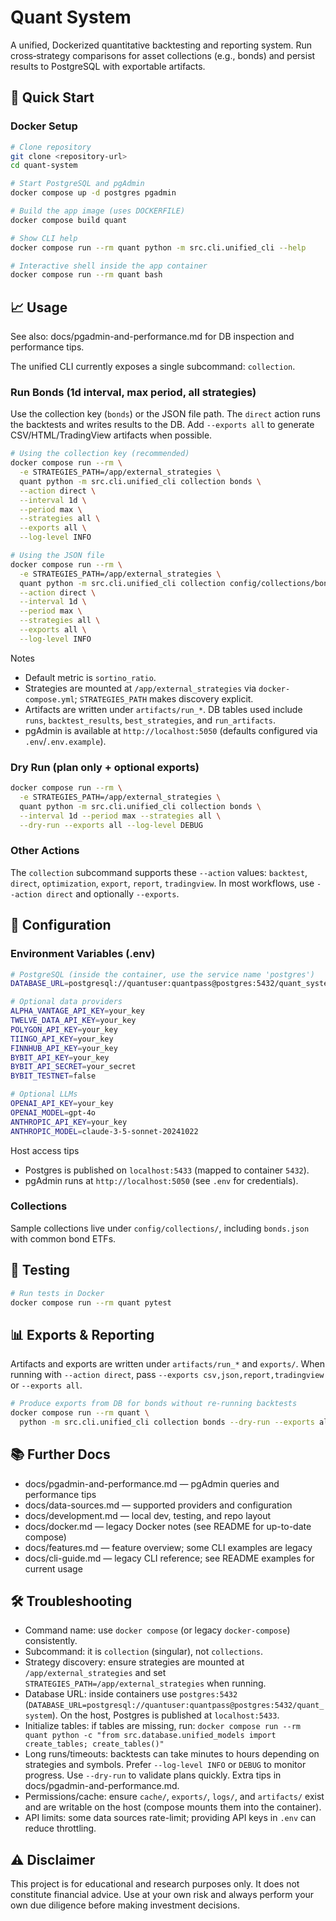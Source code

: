 # Quant System

A unified, Dockerized quantitative backtesting and reporting system. Run cross‑strategy comparisons for asset collections (e.g., bonds) and persist results to PostgreSQL with exportable artifacts.

## 🚀 Quick Start

### Docker Setup

```bash
# Clone repository
git clone <repository-url>
cd quant-system

# Start PostgreSQL and pgAdmin
docker compose up -d postgres pgadmin

# Build the app image (uses DOCKERFILE)
docker compose build quant

# Show CLI help
docker compose run --rm quant python -m src.cli.unified_cli --help

# Interactive shell inside the app container
docker compose run --rm quant bash
```

## 📈 Usage

See also: docs/pgadmin-and-performance.md for DB inspection and performance tips.

The unified CLI currently exposes a single subcommand: `collection`.

### Run Bonds (1d interval, max period, all strategies)

Use the collection key (`bonds`) or the JSON file path. The `direct` action runs the backtests and writes results to the DB. Add `--exports all` to generate CSV/HTML/TradingView artifacts when possible.

```bash
# Using the collection key (recommended)
docker compose run --rm \
  -e STRATEGIES_PATH=/app/external_strategies \
  quant python -m src.cli.unified_cli collection bonds \
  --action direct \
  --interval 1d \
  --period max \
  --strategies all \
  --exports all \
  --log-level INFO

# Using the JSON file
docker compose run --rm \
  -e STRATEGIES_PATH=/app/external_strategies \
  quant python -m src.cli.unified_cli collection config/collections/bonds.json \
  --action direct \
  --interval 1d \
  --period max \
  --strategies all \
  --exports all \
  --log-level INFO
```

Notes

- Default metric is `sortino_ratio`.
- Strategies are mounted at `/app/external_strategies` via `docker-compose.yml`; `STRATEGIES_PATH` makes discovery explicit.
- Artifacts are written under `artifacts/run_*`. DB tables used include `runs`, `backtest_results`, `best_strategies`, and `run_artifacts`.
- pgAdmin is available at `http://localhost:5050` (defaults configured via `.env`/`.env.example`).

### Dry Run (plan only + optional exports)

```bash
docker compose run --rm \
  -e STRATEGIES_PATH=/app/external_strategies \
  quant python -m src.cli.unified_cli collection bonds \
  --interval 1d --period max --strategies all \
  --dry-run --exports all --log-level DEBUG
```

### Other Actions

The `collection` subcommand supports these `--action` values: `backtest`, `direct`, `optimization`, `export`, `report`, `tradingview`. In most workflows, use `--action direct` and optionally `--exports`.

## 🔧 Configuration

### Environment Variables (.env)

```bash
# PostgreSQL (inside the container, use the service name 'postgres')
DATABASE_URL=postgresql://quantuser:quantpass@postgres:5432/quant_system

# Optional data providers
ALPHA_VANTAGE_API_KEY=your_key
TWELVE_DATA_API_KEY=your_key
POLYGON_API_KEY=your_key
TIINGO_API_KEY=your_key
FINNHUB_API_KEY=your_key
BYBIT_API_KEY=your_key
BYBIT_API_SECRET=your_secret
BYBIT_TESTNET=false

# Optional LLMs
OPENAI_API_KEY=your_key
OPENAI_MODEL=gpt-4o
ANTHROPIC_API_KEY=your_key
ANTHROPIC_MODEL=claude-3-5-sonnet-20241022
```

Host access tips

- Postgres is published on `localhost:5433` (mapped to container `5432`).
- pgAdmin runs at `http://localhost:5050` (see `.env` for credentials).

### Collections

Sample collections live under `config/collections/`, including `bonds.json` with common bond ETFs.

## 🧪 Testing

```bash
# Run tests in Docker
docker compose run --rm quant pytest
```

## 📊 Exports & Reporting

Artifacts and exports are written under `artifacts/run_*` and `exports/`. When running with `--action direct`, pass `--exports csv,json,report,tradingview` or `--exports all`.

```bash
# Produce exports from DB for bonds without re-running backtests
docker compose run --rm quant \
  python -m src.cli.unified_cli collection bonds --dry-run --exports all
```

## 📚 Further Docs

- docs/pgadmin-and-performance.md — pgAdmin queries and performance tips
- docs/data-sources.md — supported providers and configuration
- docs/development.md — local dev, testing, and repo layout
- docs/docker.md — legacy Docker notes (see README for up-to-date compose)
- docs/features.md — feature overview; some CLI examples are legacy
- docs/cli-guide.md — legacy CLI reference; see README examples for current usage

## 🛠️ Troubleshooting

- Command name: use `docker compose` (or legacy `docker-compose`) consistently.
- Subcommand: it is `collection` (singular), not `collections`.
- Strategy discovery: ensure strategies are mounted at `/app/external_strategies` and set `STRATEGIES_PATH=/app/external_strategies` when running.
- Database URL: inside containers use `postgres:5432` (`DATABASE_URL=postgresql://quantuser:quantpass@postgres:5432/quant_system`). On the host, Postgres is published at `localhost:5433`.
- Initialize tables: if tables are missing, run:
  `docker compose run --rm quant python -c "from src.database.unified_models import create_tables; create_tables()"`
- Long runs/timeouts: backtests can take minutes to hours depending on strategies and symbols. Prefer `--log-level INFO` or `DEBUG` to monitor progress. Use `--dry-run` to validate plans quickly. Extra tips in docs/pgadmin-and-performance.md.
- Permissions/cache: ensure `cache/`, `exports/`, `logs/`, and `artifacts/` exist and are writable on the host (compose mounts them into the container).
- API limits: some data sources rate-limit; providing API keys in `.env` can reduce throttling.

## ⚠️ Disclaimer

This project is for educational and research purposes only. It does not constitute financial advice. Use at your own risk and always perform your own due diligence before making investment decisions.
